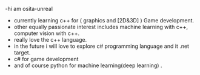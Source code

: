 -hi am osita-unreal
- currently learning c++ for ( graphics and [2D&3D] ) Game development.
- other equally passionate interest includes machine learning with c++, computer vision with c++.
- really love the c++ language.
- in the future i will love to explore c# programming language and it .net target.
- c# for game development
- and of course python for machine learning(deep learning) .
<!---
osita-unreal/osita-unreal is a ✨ special ✨ repository because its `README.md` (this file) appears on your GitHub profile.
You can click the Preview link to take a look at your changes.
--->
